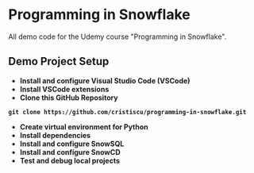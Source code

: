 # Programming in Snowflake

All demo code for the Udemy course "Programming in Snowflake".

## Demo Project Setup

* **Install and configure Visual Studio Code (VSCode)**
* **Install VSCode extensions**
* **Clone this GitHub Repository**

**`git clone https://github.com/cristiscu/programming-in-snowflake.git`**

* **Create virtual environment for Python**
* **Install dependencies**
* **Install and configure SnowSQL**
* **Install and configure SnowCD**
* **Test and debug local projects**
